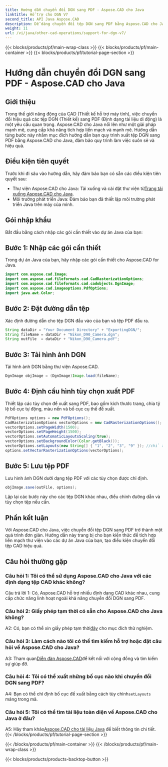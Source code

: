```yaml
---
title: Hướng dẫn chuyển đổi DGN sang PDF - Aspose.CAD cho Java
linktitle: Hỗ trợ cho DGN V7
second_title: API Java Aspose.CAD
description: Dễ dàng chuyển đổi tệp DGN sang PDF bằng Aspose.CAD cho Java. Hãy làm theo hướng dẫn từng bước của chúng tôi để tích hợp liền mạch và quy trình làm việc hiệu quả.
weight: 11
url: /vi/java/other-cad-operations/support-for-dgn-v7/
---
```


{{< blocks/products/pf/main-wrap-class >}}
{{< blocks/products/pf/main-container >}}
{{< blocks/products/pf/tutorial-page-section >}}

# Hướng dẫn chuyển đổi DGN sang PDF - Aspose.CAD cho Java

## Giới thiệu

Trong thế giới năng động của CAD (Thiết kế hỗ trợ máy tính), việc chuyển đổi hiệu quả các tệp DGN (Thiết kế) sang PDF (Định dạng tài liệu di động) là một yêu cầu quan trọng. Aspose.CAD cho Java nổi lên như một giải pháp mạnh mẽ, cung cấp khả năng tích hợp liền mạch và mạnh mẽ. Hướng dẫn từng bước này nhằm mục đích hướng dẫn bạn quy trình xuất tệp DGN sang PDF bằng Aspose.CAD cho Java, đảm bảo quy trình làm việc suôn sẻ và hiệu quả.

## Điều kiện tiên quyết

Trước khi đi sâu vào hướng dẫn, hãy đảm bảo bạn có sẵn các điều kiện tiên quyết sau:
-  Thư viện Aspose.CAD cho Java: Tải xuống và cài đặt thư viện từ[Trang tải xuống Aspose.CAD cho Java](https://releases.aspose.com/cad/java/).
- Môi trường phát triển Java: Đảm bảo bạn đã thiết lập môi trường phát triển Java trên máy của mình.

## Gói nhập khẩu

Bắt đầu bằng cách nhập các gói cần thiết vào dự án Java của bạn:

## Bước 1: Nhập các gói cần thiết

Trong dự án Java của bạn, hãy nhập các gói cần thiết cho Aspose.CAD for Java.
```java
import com.aspose.cad.Image;
import com.aspose.cad.fileformats.cad.CadRasterizationOptions;
import com.aspose.cad.fileformats.cad.cadobjects.DgnImage;
import com.aspose.cad.imageoptions.PdfOptions;
import java.awt.Color;
```

## Bước 2: Đặt đường dẫn tệp

Xác định đường dẫn cho tệp DGN đầu vào của bạn và tệp PDF đầu ra.

```java
String dataDir = "Your Document Directory" + "ExportingDGN/";
String fileName = dataDir + "Nikon_D90_Camera.dgn";
String outFile  = dataDir + "Nikon_D90_Camera.pdf";
```

## Bước 3: Tải hình ảnh DGN

Tải hình ảnh DGN bằng thư viện Aspose.CAD.

```java
DgnImage objImage = (DgnImage)Image.load(fileName);
```

## Bước 4: Định cấu hình tùy chọn xuất PDF

Thiết lập các tùy chọn để xuất sang PDF, bao gồm kích thước trang, chia tỷ lệ bố cục tự động, màu nền và bố cục cụ thể để xuất.

```java
PdfOptions options = new PdfOptions();
CadRasterizationOptions vectorOptions = new CadRasterizationOptions();
vectorOptions.setPageWidth(1500);
vectorOptions.setPageHeight(1500);
vectorOptions.setAutomaticLayoutsScaling(true);
vectorOptions.setBackgroundColor(Color.getBlack());
vectorOptions.setLayouts(new String[] { "1", "2", "3", "9" }); //chỉ xuất 4 lượt xem (1,2,3 và 9)
options.setVectorRasterizationOptions(vectorOptions);
```

## Bước 5: Lưu tệp PDF

Lưu hình ảnh DGN dưới dạng tệp PDF với các tùy chọn được chỉ định.

```java
objImage.save(outFile, options);
```

Lặp lại các bước này cho các tệp DGN khác nhau, điều chỉnh đường dẫn và tùy chọn tệp nếu cần.

## Phần kết luận

Với Aspose.CAD cho Java, việc chuyển đổi tệp DGN sang PDF trở thành một quá trình đơn giản. Hướng dẫn này trang bị cho bạn kiến thức để tích hợp liền mạch thư viện vào các dự án Java của bạn, tạo điều kiện chuyển đổi tệp CAD hiệu quả.

## Câu hỏi thường gặp

### Câu hỏi 1: Tôi có thể sử dụng Aspose.CAD cho Java với các định dạng tệp CAD khác không?

Câu trả lời 1: Có, Aspose.CAD hỗ trợ nhiều định dạng CAD khác nhau, cung cấp chức năng linh hoạt ngoài khả năng chuyển đổi DGN sang PDF.

### Câu hỏi 2: Giấy phép tạm thời có sẵn cho Aspose.CAD cho Java không?

 A2: Có, bạn có thể xin giấy phép tạm thời[đây](https://purchase.aspose.com/temporary-license/) cho mục đích thử nghiệm.

### Câu hỏi 3: Làm cách nào tôi có thể tìm kiếm hỗ trợ hoặc đặt câu hỏi về Aspose.CAD cho Java?

 A3: Tham quan[Diễn đàn Aspose.CAD](https://forum.aspose.com/c/cad/19)để kết nối với cộng đồng và tìm kiếm sự giúp đỡ.

### Câu hỏi 4: Tôi có thể xuất những bố cục nào khi chuyển đổi DGN sang PDF?

 A4: Bạn có thể chỉ định bố cục để xuất bằng cách tùy chỉnh`setLayouts` mảng trong mã.

### Câu hỏi 5: Tôi có thể tìm tài liệu toàn diện về Aspose.CAD cho Java ở đâu?

 A5: Hãy tham khảo[Aspose.CAD cho tài liệu Java](https://reference.aspose.com/cad/java/) để biết thông tin chi tiết.
{{< /blocks/products/pf/tutorial-page-section >}}

{{< /blocks/products/pf/main-container >}}
{{< /blocks/products/pf/main-wrap-class >}}

{{< blocks/products/products-backtop-button >}}

